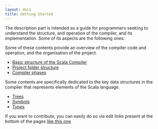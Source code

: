 ```yaml
---
layout: docs
title: Getting Started
---
```


The description part is intended as a guide for programmers seeking to understand the structure,
and operation of the compiler, and its implementation. Some of its aspects are the following ones:

Some of these contents provide an overview of the compiler code and operation, and the organisation of 
the project. 

* [Basic structure of the Scala Compiler](./basic_structure.html)
* [Project folder structure](./project_structure.html)
* [Compiler phases](./phases.html)

Some contents are specifically dedicated to the key data structures in the compiler that 
represents elements of the Scala language. 

* [Trees](./trees.html)
* [Symbols](./symbols.html)
* [Types](./types.html)

If you want to contribute, you can easily do so via edit links present at the bottom of the pages [like this one](https://github.com/typelevel/scala/edit/typelevel-readme/src/main/resources/microsite/docs/index.md)
